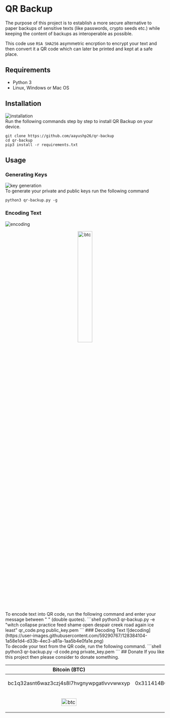 # QR Backup
The purpose of this project is to establish a more secure alternative to paper backups of sensitive texts (like passwords, crypto seeds etc.) while keeping the content of backups as interoperable as possible.

This code use `RSA SHA256` asymmetric encrption to encrypt your text and then convert it a QR code which can later be printed and kept at a safe place.

## Requirements
- Python 3
- Linux, Windows or Mac OS

## Installation
![installation](https://user-images.githubusercontent.com/59290767/128222774-cbf3601c-d85f-4d51-9f63-41d107b5127d.png)<br>
Run the following commands step by step to install QR Backup on your device.
```shell
git clone https://github.com/aayushp26/qr-backup
cd qr-backup
pip3 install -r requirements.txt
```

## Usage
### Generating Keys
![key generation](https://user-images.githubusercontent.com/59290767/128384004-b618cbdf-9c6c-49b4-ba2e-f635cff58777.png)<br>
To generate your private and public keys run the following command
```shell
python3 qr-backup.py -g
```
### Encoding Text
![encoding](https://user-images.githubusercontent.com/59290767/128384043-cf9b5990-1e6f-42a5-8f58-c14add4f14f0.png)<br>
<p align="center"><img alt="btc" src="https://user-images.githubusercontent.com/59290767/128384056-8301c68f-1091-4a44-8f81-134a1ceaaaad.png" width="30%"></p><br>
To encode text into QR code, run the following command and enter your message between " " (double quotes).
```shell
python3 qr-backup.py -e "witch collapse practice feed shame open despair creek road again ice least" qr_code.png public_key.pem
```
### Decoding Text
![decoding](https://user-images.githubusercontent.com/59290767/128384104-1a58e1d4-d33b-4ec3-a81a-1aa5b4e0fa1e.png)<br>
To decode your text from the QR code, run the following command.
```shell
python3 qr-backup.py -d code.png private_key.pem
```
## Donate
If you like this project then please consider to donate something.

| Bitcoin (BTC) | Ethereum (ETH) |
| --------- | ------------------- |
| <p align="center">bc1q32asnt6waz3czj4s8l7hvgnywpgatlvvvwwxyp</p> | <p align="center">0x311414BC8880BaEe435A59bdF7fdC632c3f6B8b1</p> |
| <p align="center"><img alt="btc" src="https://user-images.githubusercontent.com/59290767/128230575-0041db1a-c85a-438b-9374-ca5c96dda99c.jpg" width="35%"></p> | <p align="center"><img alt="eth" src="https://user-images.githubusercontent.com/59290767/128230627-0f5613b9-0f72-4d3d-9cd2-93a1ac5516e9.jpg" width="35%"></p> |
